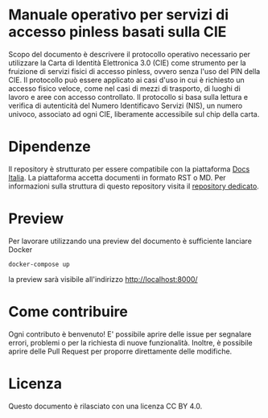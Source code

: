 # Manuale operativo per servizi di accesso pinless basati sulla CIE

Scopo del documento è descrivere il protocollo operativo necessario per utilizzare la Carta di Identità Elettronica 3.0 (CIE) come strumento per la fruizione di servizi fisici di accesso pinless, ovvero senza l'uso del PIN della CIE. Il protocollo può essere applicato ai casi d'uso in cui è richiesto un accesso fisico veloce, come nel casi di mezzi di trasporto, di luoghi di lavoro e aree con accesso controllato. Il protocollo si basa sulla lettura e verifica di autenticità del Numero Identificavo Servizi (NIS), un numero univoco, associato ad ogni CIE, liberamente accessibile sul chip della carta.

# Dipendenze

Il repository è strutturato per essere compatibile con la piattaforma [Docs
Italia](https://docs.italia.it/). 
La piattaforma accetta documenti in formato RST o MD. 
Per informazioni sulla struttura di questo repository visita il [repository
dedicato](https://github.com/italia/docs-italia-starter-kit).

# Preview

Per lavorare utilizzando una preview del documento è sufficiente lanciare Docker

```
docker-compose up
```

la preview sarà visibile all'indirizzo [http://localhost:8000/](http://localhost:8000/)

# Come contribuire

Ogni contributo è benvenuto!
E' possibile aprire delle issue per segnalare errori, problemi o per la
richiesta di nuove funzionalità.
Inoltre, è possibile aprire delle Pull Request per proporre direttamente delle
modifiche.

# Licenza 

Questo documento è rilasciato con una licenza CC BY 4.0.
